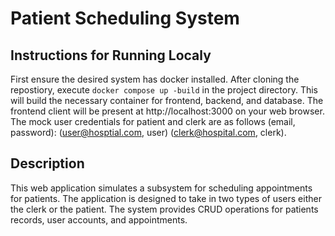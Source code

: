 # Patient Scheduling System

## Instructions for Running Localy

First ensure the desired system has docker installed. After cloning the repostiory, execute `docker compose up -build` in the project directory. This will build the necessary container for frontend, backend, and database. The frontend client will be present at http://localhost:3000 on your web browser. The mock user credentials for patient and clerk are as follows (email, password): (user@hosptial.com, user) (clerk@hospital.com, clerk).


## Description

This web application simulates a subsystem for scheduling appointments for patients. The application is designed to take in two types of users either the clerk or the patient. The system provides CRUD operations for patients records, user accounts, and appointments. 
